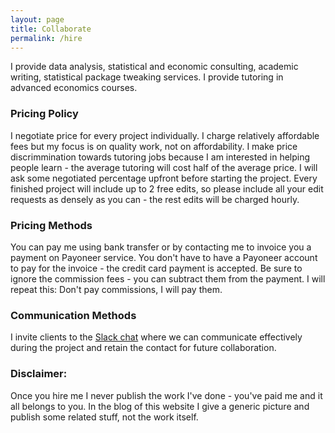 ```yaml
---
layout: page
title: Collaborate 
permalink: /hire 
---
```


I provide data analysis, statistical and economic consulting, academic writing, statistical package tweaking services. I provide tutoring in advanced economics courses.

### Pricing Policy
I negotiate price for every project individually. I charge relatively affordable fees but my focus is on quality work, not on affordability. 
I make price discrimmination towards tutoring jobs because I am interested in helping people learn - the average tutoring will cost half of the average price. 
I will ask some negotiated percentage upfront before starting the project. Every finished project will include up to 2 free edits, so please include all your edit requests as densely as you can - the rest edits will be charged hourly.

### Pricing Methods
You can pay me using bank transfer or by contacting me to invoice you a payment on Payoneer service. You don't have to have a Payoneer account to pay for the invoice - the credit card payment is accepted. Be sure to ignore the commission fees - you can subtract them from the payment. I will repeat this: Don't pay commissions, I will pay them.


### Communication Methods
I invite clients to the [Slack chat](http://ravshansk.slack.com) where we can communicate effectively during the project and retain the contact for future collaboration.

### Disclaimer:
Once you hire me I never publish the work I've done - you've paid me and it all belongs to you. In the blog of this website I give a generic picture and publish some related stuff, not the work itself.
